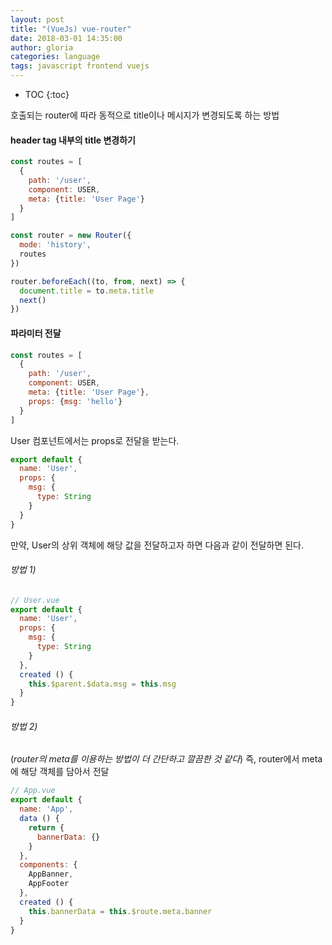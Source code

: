 ```yaml
---
layout: post
title: "(VueJs) vue-router"
date: 2018-03-01 14:35:00
author: gloria
categories: language
tags: javascript frontend vuejs
---
```


* TOC
{:toc}

호출되는 router에 따라 동적으로 title이나 메시지가 변경되도록 하는 방법

#### header tag 내부의 title 변경하기
```javascript
const routes = [
  {
    path: '/user',
    component: USER,
    meta: {title: 'User Page'}
  }
]

const router = new Router({
  mode: 'history',
  routes
})

router.beforeEach((to, from, next) => {
  document.title = to.meta.title
  next()
})
```

#### 파라미터 전달
```javascript
const routes = [
  {
    path: '/user',
    component: USER,
    meta: {title: 'User Page'},
    props: {msg: 'hello'}
  }
]
```

User 컴포넌트에서는 props로 전달을 받는다.
```javascript
export default {
  name: 'User',
  props: {
    msg: {
      type: String
    }
  }
}
```

만약, User의 상위 객체에 해당 값을 전달하고자 하면 다음과 같이 전달하면 된다.
###### 방법 1)
```javascript
// User.vue
export default {
  name: 'User',
  props: {
    msg: {
      type: String
    }
  },
  created () {
    this.$parent.$data.msg = this.msg
  }
}
```

###### 방법 2)
(*router의 meta를 이용하는 방법이 더 간단하고 깔끔한 것 같다*)
즉, router에서 meta에 해당 객체를 담아서 전달
```javascript
// App.vue
export default {
  name: 'App',
  data () {
    return {
      bannerData: {}
    }
  },
  components: {
    AppBanner,
    AppFooter
  },
  created () {
    this.bannerData = this.$route.meta.banner
  }
}
```
